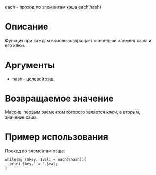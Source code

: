 each - проход по элементам хэша
    each(hash)

Описание
========

Функция при каждом вызове возвращает очередной элемент хэша и его ключ.

Аргументы
=========

* hash - целевой хэш.

Возвращаемое значение
=====================

Массив, первым элементом которого является ключ, а вторым, значение хэша.

Пример использования
====================

Проход по элементам хэша:

    while(my ($key, $val) = each(%hash)){
      print $key.' = '.$val;
    }
